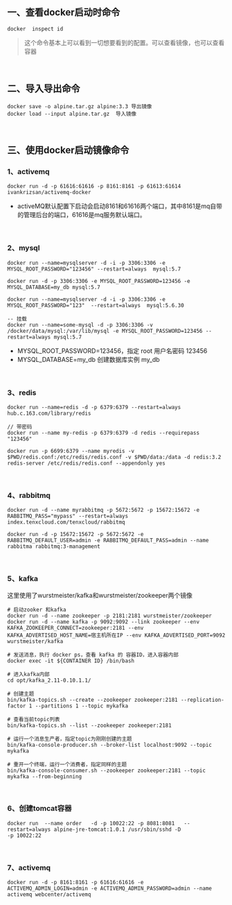## 一、查看docker启动时命令
```
docker  inspect id
```
> 这个命令基本上可以看到一切想要看到的配置。可以查看镜像，也可以查看容器

<br/>

## 二、导入导出命令
```
docker save -o alpine.tar.gz alpine:3.3 导出镜像
docker load --input alpine.tar.gz  导入镜像
```

<br/>

## 三、使用docker启动镜像命令
### 1、activemq
```
docker run -d -p 61616:61616 -p 8161:8161 -p 61613:61614 ivankrizsan/activemq-docker
```
- activeMQ默认配置下启动会启动8161和61616两个端口，其中8161是mq自带的管理后台的端口，61616是mq服务默认端口。

<br/>

### 2、mysql
```
docker run --name=mysqlserver -d -i -p 3306:3306 -e MYSQL_ROOT_PASSWORD="123456" --restart=always  mysql:5.7

docker run -d -p 3306:3306 -e MYSQL_ROOT_PASSWORD=123456 -e MYSQL_DATABASE=my_db mysql:5.7

docker run --name=mysqlserver -d -i -p 3306:3306 -e MYSQL_ROOT_PASSWORD="123"  --restart=always  mysql:5.6.30

-- 挂载
docker run --name=some-mysql -d -p 3306:3306 -v /docker/data/mysql:/var/lib/mysql -e MYSQL_ROOT_PASSWORD=123456 --restart=always mysql:5.7
```

- MYSQL_ROOT_PASSWORD=123456，指定 root 用户名密码 123456
- MYSQL_DATABASE=my_db 创建数据库实例 my_db

<br/>

### 3、redis
```
docker run --name=redis -d -p 6379:6379 --restart=always  hub.c.163.com/library/redis

// 带密码
docker run --name my-redis -p 6379:6379 -d redis --requirepass "123456" 

docker run -p 6699:6379 --name myredis -v $PWD/redis.conf:/etc/redis/redis.conf -v $PWD/data:/data -d redis:3.2 redis-server /etc/redis/redis.conf --appendonly yes
```

<br/>

### 4、rabbitmq
```
docker run -d --name myrabbitmq -p 5672:5672 -p 15672:15672 -e RABBITMQ_PASS="mypass" --restart=always index.tenxcloud.com/tenxcloud/rabbitmq

docker run -d -p 15672:15672 -p 5672:5672 -e RABBITMQ_DEFAULT_USER=admin -e RABBITMQ_DEFAULT_PASS=admin --name rabbitma rabbitmq:3-management
```

<br/>

### 5、kafka
这里使用了wurstmeister/kafka和wurstmeister/zookeeper两个镜像

```
# 启动zooker 和kafka
docker run -d --name zookeeper -p 2181:2181 wurstmeister/zookeeper
docker run -d --name kafka -p 9092:9092 --link zookeeper --env KAFKA_ZOOKEEPER_CONNECT=zookeeper:2181 --env KAFKA_ADVERTISED_HOST_NAME=宿主机所在IP --env KAFKA_ADVERTISED_PORT=9092 wurstmeister/kafka

# 发送消息，执行 docker ps，查看 kafka 的 容器ID，进入容器内部
docker exec -it ${CONTAINER ID} /bin/bash  

# 进入kafka内部
cd opt/kafka_2.11-0.10.1.1/ 

# 创建主题
bin/kafka-topics.sh --create --zookeeper zookeeper:2181 --replication-factor 1 --partitions 1 --topic mykafka

# 查看当前topic列表
bin/kafka-topics.sh --list --zookeeper zookeeper:2181

# 运行一个消息生产者，指定topic为刚刚创建的主题
bin/kafka-console-producer.sh --broker-list localhost:9092 --topic mykafka  

# 重开一个终端，运行一个消费者，指定同样的主题
bin/kafka-console-consumer.sh --zookeeper zookeeper:2181 --topic mykafka --from-beginning 
```

<br/>

### 6、创建tomcat容器
```
docker run  --name order   -d -p 10022:22 -p 8081:8081   --restart=always alpine-jre-tomcat:1.0.1 /usr/sbin/sshd -D
-p 10022:22 
```

<br/>

### 7、activemq
```
docker run -d -p 8161:8161 -p 61616:61616 -e ACTIVEMQ_ADMIN_LOGIN=admin -e ACTIVEMQ_ADMIN_PASSWORD=admin --name activemq webcenter/activemq
```